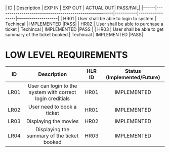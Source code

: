 | ID   |              Description                               | EXP IN  |	   EXP OUT      | ACTUAL OUT| PASS/FAIL|
|------|--------------------------------------------------------|-----------|-----------------|--------------------|
| HR01 |	User shall be able to login to system                  | Techincal |  IMPLEMENTED    |PASS|
| HR02 |	User shall be able to purchase a ticket                | Techincal |  IMPLEMENTED    |PASS |
| HR03 |	User shall be able to get summary of the ticket booked |	Techincal |  IMPLEMENTED    |PASS|
# LOW LEVEL REQUIREMENTS

| ID     |    	Description |	HLR ID	                                                                          | Status (Implemented/Future) | 
| :---:  |          :---:          | :---: | :---: |
| LR01   | 	User can login to the system with correct login creditials                    |	HR01 |	IMPLEMENTED   |
| LR02   |	User need to book a ticket                                           |	HR01 |	IMPLEMENTED   |                      
| LR03  | 	Displaying the movies                                                    	   |  HR02 |	IMPLEMENTED   |
| LR04 |	Displaying the summary of the ticket booked|	HR03|	IMPLEMENTED|
